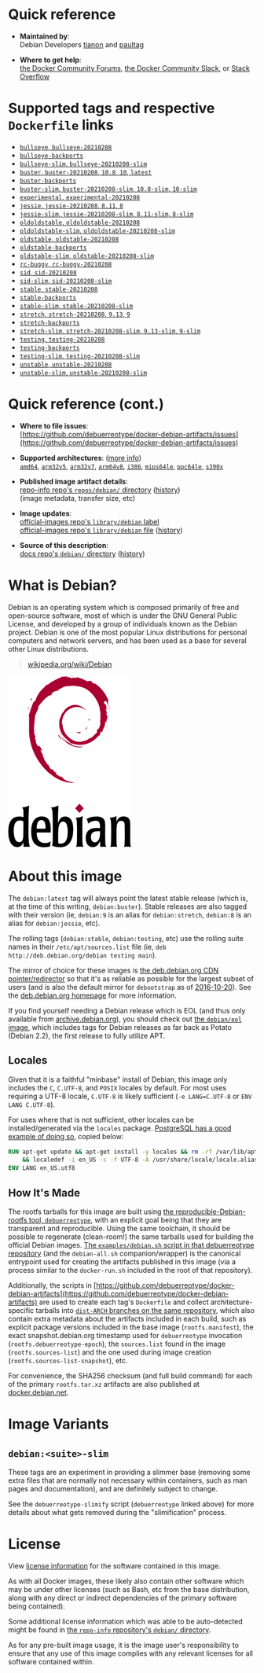 <!--

********************************************************************************

WARNING:

    DO NOT EDIT "debian/README.md"

    IT IS AUTO-GENERATED

    (from the other files in "debian/" combined with a set of templates)

********************************************************************************

-->

# Quick reference

-	**Maintained by**:  
	Debian Developers [tianon](https://qa.debian.org/developer.php?login=tianon) and [paultag](https://qa.debian.org/developer.php?login=paultag)

-	**Where to get help**:  
	[the Docker Community Forums](https://forums.docker.com/), [the Docker Community Slack](https://dockr.ly/slack), or [Stack Overflow](https://stackoverflow.com/search?tab=newest&q=docker)

# Supported tags and respective `Dockerfile` links

-	[`bullseye`, `bullseye-20210208`](https://github.com/debuerreotype/docker-debian-artifacts/blob/b05117a87fbd32f977b4909e399fe368c75767ad/bullseye/Dockerfile)
-	[`bullseye-backports`](https://github.com/debuerreotype/docker-debian-artifacts/blob/b05117a87fbd32f977b4909e399fe368c75767ad/bullseye/backports/Dockerfile)
-	[`bullseye-slim`, `bullseye-20210208-slim`](https://github.com/debuerreotype/docker-debian-artifacts/blob/b05117a87fbd32f977b4909e399fe368c75767ad/bullseye/slim/Dockerfile)
-	[`buster`, `buster-20210208`, `10.8`, `10`, `latest`](https://github.com/debuerreotype/docker-debian-artifacts/blob/b05117a87fbd32f977b4909e399fe368c75767ad/buster/Dockerfile)
-	[`buster-backports`](https://github.com/debuerreotype/docker-debian-artifacts/blob/b05117a87fbd32f977b4909e399fe368c75767ad/buster/backports/Dockerfile)
-	[`buster-slim`, `buster-20210208-slim`, `10.8-slim`, `10-slim`](https://github.com/debuerreotype/docker-debian-artifacts/blob/b05117a87fbd32f977b4909e399fe368c75767ad/buster/slim/Dockerfile)
-	[`experimental`, `experimental-20210208`](https://github.com/debuerreotype/docker-debian-artifacts/blob/b05117a87fbd32f977b4909e399fe368c75767ad/experimental/Dockerfile)
-	[`jessie`, `jessie-20210208`, `8.11`, `8`](https://github.com/debuerreotype/docker-debian-artifacts/blob/b05117a87fbd32f977b4909e399fe368c75767ad/jessie/Dockerfile)
-	[`jessie-slim`, `jessie-20210208-slim`, `8.11-slim`, `8-slim`](https://github.com/debuerreotype/docker-debian-artifacts/blob/b05117a87fbd32f977b4909e399fe368c75767ad/jessie/slim/Dockerfile)
-	[`oldoldstable`, `oldoldstable-20210208`](https://github.com/debuerreotype/docker-debian-artifacts/blob/b05117a87fbd32f977b4909e399fe368c75767ad/oldoldstable/Dockerfile)
-	[`oldoldstable-slim`, `oldoldstable-20210208-slim`](https://github.com/debuerreotype/docker-debian-artifacts/blob/b05117a87fbd32f977b4909e399fe368c75767ad/oldoldstable/slim/Dockerfile)
-	[`oldstable`, `oldstable-20210208`](https://github.com/debuerreotype/docker-debian-artifacts/blob/b05117a87fbd32f977b4909e399fe368c75767ad/oldstable/Dockerfile)
-	[`oldstable-backports`](https://github.com/debuerreotype/docker-debian-artifacts/blob/b05117a87fbd32f977b4909e399fe368c75767ad/oldstable/backports/Dockerfile)
-	[`oldstable-slim`, `oldstable-20210208-slim`](https://github.com/debuerreotype/docker-debian-artifacts/blob/b05117a87fbd32f977b4909e399fe368c75767ad/oldstable/slim/Dockerfile)
-	[`rc-buggy`, `rc-buggy-20210208`](https://github.com/debuerreotype/docker-debian-artifacts/blob/b05117a87fbd32f977b4909e399fe368c75767ad/rc-buggy/Dockerfile)
-	[`sid`, `sid-20210208`](https://github.com/debuerreotype/docker-debian-artifacts/blob/b05117a87fbd32f977b4909e399fe368c75767ad/sid/Dockerfile)
-	[`sid-slim`, `sid-20210208-slim`](https://github.com/debuerreotype/docker-debian-artifacts/blob/b05117a87fbd32f977b4909e399fe368c75767ad/sid/slim/Dockerfile)
-	[`stable`, `stable-20210208`](https://github.com/debuerreotype/docker-debian-artifacts/blob/b05117a87fbd32f977b4909e399fe368c75767ad/stable/Dockerfile)
-	[`stable-backports`](https://github.com/debuerreotype/docker-debian-artifacts/blob/b05117a87fbd32f977b4909e399fe368c75767ad/stable/backports/Dockerfile)
-	[`stable-slim`, `stable-20210208-slim`](https://github.com/debuerreotype/docker-debian-artifacts/blob/b05117a87fbd32f977b4909e399fe368c75767ad/stable/slim/Dockerfile)
-	[`stretch`, `stretch-20210208`, `9.13`, `9`](https://github.com/debuerreotype/docker-debian-artifacts/blob/b05117a87fbd32f977b4909e399fe368c75767ad/stretch/Dockerfile)
-	[`stretch-backports`](https://github.com/debuerreotype/docker-debian-artifacts/blob/b05117a87fbd32f977b4909e399fe368c75767ad/stretch/backports/Dockerfile)
-	[`stretch-slim`, `stretch-20210208-slim`, `9.13-slim`, `9-slim`](https://github.com/debuerreotype/docker-debian-artifacts/blob/b05117a87fbd32f977b4909e399fe368c75767ad/stretch/slim/Dockerfile)
-	[`testing`, `testing-20210208`](https://github.com/debuerreotype/docker-debian-artifacts/blob/b05117a87fbd32f977b4909e399fe368c75767ad/testing/Dockerfile)
-	[`testing-backports`](https://github.com/debuerreotype/docker-debian-artifacts/blob/b05117a87fbd32f977b4909e399fe368c75767ad/testing/backports/Dockerfile)
-	[`testing-slim`, `testing-20210208-slim`](https://github.com/debuerreotype/docker-debian-artifacts/blob/b05117a87fbd32f977b4909e399fe368c75767ad/testing/slim/Dockerfile)
-	[`unstable`, `unstable-20210208`](https://github.com/debuerreotype/docker-debian-artifacts/blob/b05117a87fbd32f977b4909e399fe368c75767ad/unstable/Dockerfile)
-	[`unstable-slim`, `unstable-20210208-slim`](https://github.com/debuerreotype/docker-debian-artifacts/blob/b05117a87fbd32f977b4909e399fe368c75767ad/unstable/slim/Dockerfile)

# Quick reference (cont.)

-	**Where to file issues**:  
	[https://github.com/debuerreotype/docker-debian-artifacts/issues](https://github.com/debuerreotype/docker-debian-artifacts/issues)

-	**Supported architectures**: ([more info](https://github.com/docker-library/official-images#architectures-other-than-amd64))  
	[`amd64`](https://hub.docker.com/r/amd64/debian/), [`arm32v5`](https://hub.docker.com/r/arm32v5/debian/), [`arm32v7`](https://hub.docker.com/r/arm32v7/debian/), [`arm64v8`](https://hub.docker.com/r/arm64v8/debian/), [`i386`](https://hub.docker.com/r/i386/debian/), [`mips64le`](https://hub.docker.com/r/mips64le/debian/), [`ppc64le`](https://hub.docker.com/r/ppc64le/debian/), [`s390x`](https://hub.docker.com/r/s390x/debian/)

-	**Published image artifact details**:  
	[repo-info repo's `repos/debian/` directory](https://github.com/docker-library/repo-info/blob/master/repos/debian) ([history](https://github.com/docker-library/repo-info/commits/master/repos/debian))  
	(image metadata, transfer size, etc)

-	**Image updates**:  
	[official-images repo's `library/debian` label](https://github.com/docker-library/official-images/issues?q=label%3Alibrary%2Fdebian)  
	[official-images repo's `library/debian` file](https://github.com/docker-library/official-images/blob/master/library/debian) ([history](https://github.com/docker-library/official-images/commits/master/library/debian))

-	**Source of this description**:  
	[docs repo's `debian/` directory](https://github.com/docker-library/docs/tree/master/debian) ([history](https://github.com/docker-library/docs/commits/master/debian))

# What is Debian?

Debian is an operating system which is composed primarily of free and open-source software, most of which is under the GNU General Public License, and developed by a group of individuals known as the Debian project. Debian is one of the most popular Linux distributions for personal computers and network servers, and has been used as a base for several other Linux distributions.

> [wikipedia.org/wiki/Debian](https://en.wikipedia.org/wiki/Debian)

![logo](https://raw.githubusercontent.com/docker-library/docs/b449be7df57e9ed9086bb5821bfb5d6cdc5d67a4/debian/logo.png)

# About this image

The `debian:latest` tag will always point the latest stable release (which is, at the time of this writing, `debian:buster`). Stable releases are also tagged with their version (ie, `debian:9` is an alias for `debian:stretch`, `debian:8` is an alias for `debian:jessie`, etc).

The rolling tags (`debian:stable`, `debian:testing`, etc) use the rolling suite names in their `/etc/apt/sources.list` file (ie, `deb http://deb.debian.org/debian testing main`).

The mirror of choice for these images is [the deb.debian.org CDN pointer/redirector](https://deb.debian.org) so that it's as reliable as possible for the largest subset of users (and is also the default mirror for `debootstrap` as of [2016-10-20](https://anonscm.debian.org/cgit/d-i/debootstrap.git/commit/?id=9e8bc60ad1ccf3a25ce7890526b70059f3e770de)). See the [deb.debian.org homepage](https://deb.debian.org) for more information.

If you find yourself needing a Debian release which is EOL (and thus only available from [archive.debian.org](http://archive.debian.org)), you should check out [the `debian/eol` image](https://hub.docker.com/r/debian/eol/), which includes tags for Debian releases as far back as Potato (Debian 2.2), the first release to fully utilize APT.

## Locales

Given that it is a faithful "minbase" install of Debian, this image only includes the `C`, `C.UTF-8`, and `POSIX` locales by default. For most uses requiring a UTF-8 locale, `C.UTF-8` is likely sufficient (`-e LANG=C.UTF-8` or `ENV LANG C.UTF-8`).

For uses where that is not sufficient, other locales can be installed/generated via the `locales` package. [PostgreSQL has a good example of doing so](https://github.com/docker-library/postgres/blob/69bc540ecfffecce72d49fa7e4a46680350037f9/9.6/Dockerfile#L21-L24), copied below:

```dockerfile
RUN apt-get update && apt-get install -y locales && rm -rf /var/lib/apt/lists/* \
	&& localedef -i en_US -c -f UTF-8 -A /usr/share/locale/locale.alias en_US.UTF-8
ENV LANG en_US.utf8
```

## How It's Made

The rootfs tarballs for this image are built using [the reproducible-Debian-rootfs tool, `debuerreotype`](https://github.com/debuerreotype/debuerreotype), with an explicit goal being that they are transparent and reproducible. Using the same toolchain, it should be possible to regenerate (clean-room!) the same tarballs used for building the official Debian images. [The `examples/debian.sh` script in that debuerreotype repository](https://github.com/debuerreotype/debuerreotype/blob/master/examples/debian.sh) (and the `debian-all.sh` companion/wrapper) is the canonical entrypoint used for creating the artifacts published in this image (via a process similar to the `docker-run.sh` included in the root of that repository).

Additionally, the scripts in [https://github.com/debuerreotype/docker-debian-artifacts](https://github.com/debuerreotype/docker-debian-artifacts) are used to create each tag's `Dockerfile` and collect architecture-specific tarballs into [`dist-ARCH` branches on the same repository](https://github.com/debuerreotype/docker-debian-artifacts/branches), which also contain extra metadata about the artifacts included in each build, such as explicit package versions included in the base image (`rootfs.manifest`), the exact snapshot.debian.org timestamp used for `debuerreotype` invocation (`rootfs.debuerreotype-epoch`), the `sources.list` found in the image (`rootfs.sources-list`) and the one used during image creation (`rootfs.sources-list-snapshot`), etc.

For convenience, the SHA256 checksum (and full build command) for each of the primary `rootfs.tar.xz` artifacts are also published at [docker.debian.net](https://docker.debian.net/).

# Image Variants

## `debian:<suite>-slim`

These tags are an experiment in providing a slimmer base (removing some extra files that are normally not necessary within containers, such as man pages and documentation), and are definitely subject to change.

See the `debuerreotype-slimify` script (`debuerreotype` linked above) for more details about what gets removed during the "slimification" process.

# License

View [license information](https://www.debian.org/social_contract#guidelines) for the software contained in this image.

As with all Docker images, these likely also contain other software which may be under other licenses (such as Bash, etc from the base distribution, along with any direct or indirect dependencies of the primary software being contained).

Some additional license information which was able to be auto-detected might be found in [the `repo-info` repository's `debian/` directory](https://github.com/docker-library/repo-info/tree/master/repos/debian).

As for any pre-built image usage, it is the image user's responsibility to ensure that any use of this image complies with any relevant licenses for all software contained within.
